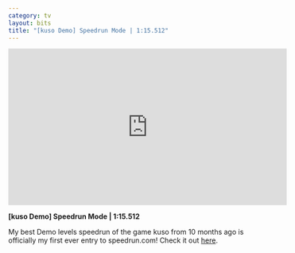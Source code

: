 ```yaml
---
category: tv
layout: bits
title: "[kuso Demo] Speedrun Mode | 1:15.512"
---
```


<iframe width="560" height="315" src="https://www.youtube-nocookie.com/embed/KEH_879wuFU" frameborder="0" allowfullscreen></iframe>

**[kuso Demo] Speedrun Mode | 1:15.512**

My best Demo levels speedrun of the game kuso from 10 months ago is officially my first ever entry to speedrun.com! Check it out [here](https://www.speedrun.com/run/z5o8o0ey).
